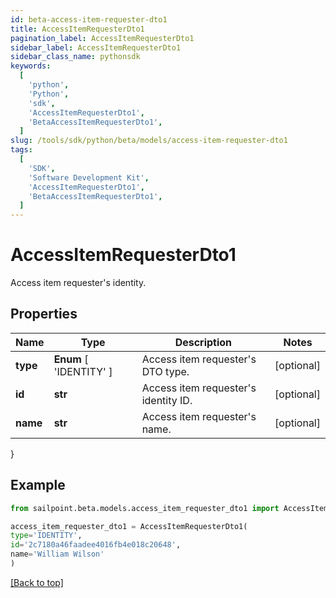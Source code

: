 ```yaml
---
id: beta-access-item-requester-dto1
title: AccessItemRequesterDto1
pagination_label: AccessItemRequesterDto1
sidebar_label: AccessItemRequesterDto1
sidebar_class_name: pythonsdk
keywords:
  [
    'python',
    'Python',
    'sdk',
    'AccessItemRequesterDto1',
    'BetaAccessItemRequesterDto1',
  ]
slug: /tools/sdk/python/beta/models/access-item-requester-dto1
tags:
  [
    'SDK',
    'Software Development Kit',
    'AccessItemRequesterDto1',
    'BetaAccessItemRequesterDto1',
  ]
---
```


# AccessItemRequesterDto1

Access item requester's identity.

## Properties

| Name | Type | Description | Notes |
| --- | --- | --- | --- |
| **type** | **Enum** [ 'IDENTITY' ] | Access item requester's DTO type. | [optional] |
| **id** | **str** | Access item requester's identity ID. | [optional] |
| **name** | **str** | Access item requester's name. | [optional] |

}

## Example

```python
from sailpoint.beta.models.access_item_requester_dto1 import AccessItemRequesterDto1

access_item_requester_dto1 = AccessItemRequesterDto1(
type='IDENTITY',
id='2c7180a46faadee4016fb4e018c20648',
name='William Wilson'
)

```

[[Back to top]](#)
